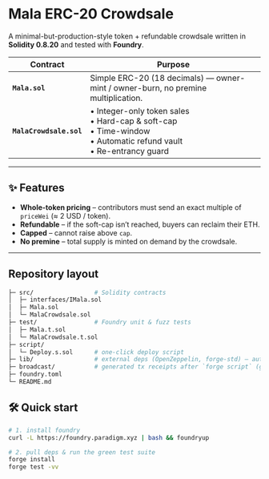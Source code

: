 # Mala ERC-20 Crowdsale

A minimal-but-production-style token + refundable crowdsale written in **Solidity 0.8.20** and tested with **Foundry**.

| Contract | Purpose |
|----------|---------|
| **`Mala.sol`**           | Simple ERC-20 (18 decimals) — owner-mint / owner-burn, no premine multiplication. |
| **`MalaCrowdsale.sol`**  | • Integer-only token sales<br>• Hard-cap & soft-cap<br>• Time-window<br>• Automatic refund vault<br>• Re-entrancy guard |

---

## ✨ Features

* **Whole-token pricing** – contributors must send an exact multiple of `priceWei` (≈ 2 USD / token).  
* **Refundable** – if the soft-cap isn’t reached, buyers can reclaim their ETH.  
* **Capped** – cannot raise above `cap`.  
* **No premine** – total supply is minted on demand by the crowdsale.

---

## Repository layout


```bash
├─ src/                 # Solidity contracts
│  ├─ interfaces/IMala.sol 
│  ├─ Mala.sol
│  └─ MalaCrowdsale.sol
├─ test/                # Foundry unit & fuzz tests
│  ├─ Mala.t.sol
│  └─ MalaCrowdsale.t.sol
├─ script/
│  └─ Deploy.s.sol      # one-click deploy script
├─ lib/                 # external deps (OpenZeppelin, forge-std) – auto-installed
├─ broadcast/           # generated tx receipts after `forge script` (git-ignored)
├─ foundry.toml
└─ README.md
```

## 🛠  Quick start

```bash
# 1. install foundry
curl -L https://foundry.paradigm.xyz | bash && foundryup

# 2. pull deps & run the green test suite
forge install
forge test -vv
```
